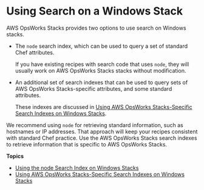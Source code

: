 # Using Search on a Windows Stack<a name="cookbooks-101-opsworks-opsworks-stack-config-search-windows"></a>

AWS OpsWorks Stacks provides two options to use search on Windows stacks\.
+ The `node` search index, which can be used to query a set of standard Chef attributes\.

  If you have existing recipes with search code that uses `node`, they will usually work on AWS OpsWorks Stacks stacks without modification\.
+ An additional set of search indexes that can be used to query sets of AWS OpsWorks Stacks\-specific attributes, and some standard attributes\.

  These indexes are discussed in [Using AWS OpsWorks Stacks\-Specific Search Indexes on Windows Stacks](cookbooks-101-opsworks-opsworks-stack-config-search-opsworks.md)\.

We recommend using `node` for retrieving standard information, such as hostnames or IP addresses\. That approach will keep your recipes consistent with standard Chef practice\. Use the AWS OpsWorks Stacks search indexes to retrieve information that is specific to AWS OpsWorks Stacks\.

**Topics**
+ [Using the node Search Index on Windows Stacks](cookbooks-101-opsworks-opsworks-stack-config-search-node.md)
+ [Using AWS OpsWorks Stacks\-Specific Search Indexes on Windows Stacks](cookbooks-101-opsworks-opsworks-stack-config-search-opsworks.md)